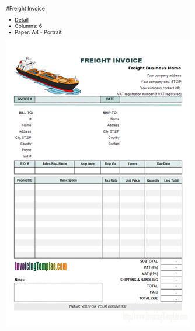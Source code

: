 ﻿#Freight Invoice
- [Detail](https://www.invoicingtemplate.com/excelshippingtemplate)
- Columns: 6
- Paper: A4 - Portrait

![Screenshot for Freight Invoice](excelshippingtemplate.png)